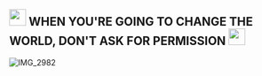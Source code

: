 <h2><img src="https://media.giphy.com/media/WUlplcMpOCEmTGBtBW/giphy.gif" width="30"> WHEN YOU'RE GOING TO CHANGE THE WORLD, DON'T ASK FOR PERMISSION <img src = "https://github.com/youngbin03/youngbin03/assets/87307678/8679f486-4ced-495f-b8c3-1d9dade03779" width="30"> </h2>

![IMG_2982](https://github.com/youngbin03/youngbin03/assets/87307678/172b633e-5378-42f8-ba40-823df4772f60)

<!--
**youngbin03/youngbin03** is a ✨ _special_ ✨ repository because its `README.md` (this file) appears on your GitHub profile.

Here are some ideas to get you started:


- 🔭 I’m currently working on ...
- 🌱 I’m currently learning ...
- 👯 I’m looking to collaborate on ...
- 🤔 I’m looking for help with ...
- 💬 Ask me about ...
- 📫 How to reach me: ...
- 😄 Pronouns: ...
- ⚡ Fun fact: ...
-->
